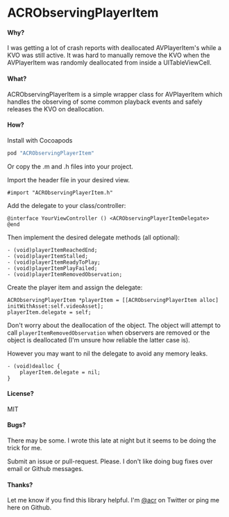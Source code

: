 # ACRObservingPlayerItem

#### Why?

I was getting a lot of crash reports with deallocated AVPlayerItem's while a KVO was still active.
It was hard to manually remove the KVO when the AVPlayerItem was randomly deallocated from inside a UITableViewCell.

#### What?

ACRObservingPlayerItem is a simple wrapper class for AVPlayerItem which handles the observing of some common playback events and safely releases the KVO on deallocation.


#### How?

Install with Cocoapods

```ruby
pod "ACRObservingPlayerItem"
```

Or copy the .m and .h files into your project.


Import the header file in your desired view.

```objc
#import "ACRObservingPlayerItem.h"
```

Add the delegate to your class/controller:

```objc
@interface YourViewController () <ACRObservingPlayerItemDelegate>
@end
```

Then implement the desired delegate methods (all optional):

```objc
- (void)playerItemReachedEnd;
- (void)playerItemStalled;
- (void)playerItemReadyToPlay;
- (void)playerItemPlayFailed;
- (void)playerItemRemovedObservation;
```

Create the player item and assign the delegate:

```objc
ACRObservingPlayerItem *playerItem = [[ACRObservingPlayerItem alloc] initWithAsset:self.videoAsset];
playerItem.delegate = self;
```

Don't worry about the deallocation of the object. The object will attempt to call `playerItemRemovedObservation` when observers are removed or the object is deallocated (I'm unsure how reliable the latter case is).

However you may want to nil the delegate to avoid any memory leaks.

```objc
- (void)dealloc {
    playerItem.delegate = nil;
}
```

#### License?

MIT


#### Bugs?

There may be some. I wrote this late at night but it seems to be doing the trick for me.

Submit an issue or pull-request. Please. I don't like doing bug fixes over email or Github messages.

#### Thanks?

Let me know if you find this library helpful. I'm [@acr](http://twitter.com/acr) on Twitter or ping me here on Github.